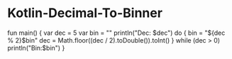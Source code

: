 # Kotlin-Decimal-To-Binner
fun main() {      var dec = 5     var bin = ""      println("Dec: $dec")      do {         bin = "${dec % 2}$bin"         dec = Math.floor((dec / 2).toDouble()).toInt()     } while (dec > 0)      println("Bin:$bin") }
